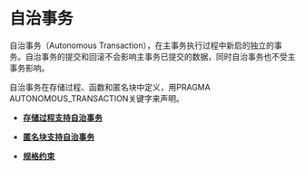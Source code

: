 # 自治事务<a name="ZH-CN_TOPIC_0289900677"></a>

自治事务（Autonomous Transaction），在主事务执行过程中新启的独立的事务。自治事务的提交和回滚不会影响主事务已提交的数据，同时自治事务也不受主事务影响。

自治事务在存储过程、函数和匿名块中定义，用PRAGMA AUTONOMOUS\_TRANSACTION关键字来声明。

-   **[存储过程支持自治事务](存储过程支持自治事务.md)**

-   **[匿名块支持自治事务](匿名块支持自治事务.md)**

-   **[规格约束](规格约束.md)**

